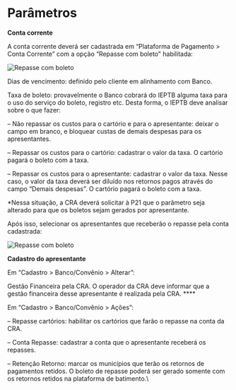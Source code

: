 # Parâmetros

**Conta corrente**

A conta corrente deverá ser cadastrada em “Plataforma de Pagamento > Conta Corrente” com a opção “Repasse com boleto" habilitada:

![Repasse com boleto](<../../../../.gitbook/assets/image (1).png>)

Dias de vencimento: definido pelo cliente em alinhamento com Banco.

Taxa de boleto: provavelmente o Banco cobrará do IEPTB alguma taxa para o uso do serviço do boleto, registro etc. Desta forma, o IEPTB deve analisar sobre o que fazer:

– Não repassar os custos para o cartório e para o apresentante: deixar o campo em branco, e bloquear custas de demais despesas para os apresentantes.

– Repassar os custos para o cartório: cadastrar o valor da taxa. O cartório pagará o boleto com a taxa.

– Repassar os custos para o apresentante: cadastrar o valor da taxa. Nesse caso, o valor da taxa deverá ser diluído nos retornos pagos através do campo “Demais despesas”. O cartório pagará o boleto com a taxa.

\*Nessa situação, a CRA deverá solicitar à P21 que o parâmetro seja alterado para que os boletos sejam gerados por apresentante.

Após isso, selecionar os apresentantes que receberão o repasse pela conta cadastrada:

![Repasse com boleto](<../../../../.gitbook/assets/image (8).png>)

**Cadastro do apresentante**

Em “Cadastro > Banco/Convênio > Alterar”:

&#x20;   Gestão Financeira pela CRA. O operador da CRA deve informar que a gestão financeira desse apresentante é realizada pela CRA. ****&#x20;

Em “Cadastro > Banco/Convênio > Ações”:

&#x20;   – Repasse cartórios: habilitar os cartórios que farão o repasse na conta da CRA.

&#x20;   – Conta Repasse: cadastrar a conta que o apresentante receberá os repasses.

&#x20;   – Retenção Retorno: marcar os municípios que terão os retornos de pagamentos retidos. O boleto de repasse poderá ser gerado somente com os retornos retidos na plataforma de batimento.\

